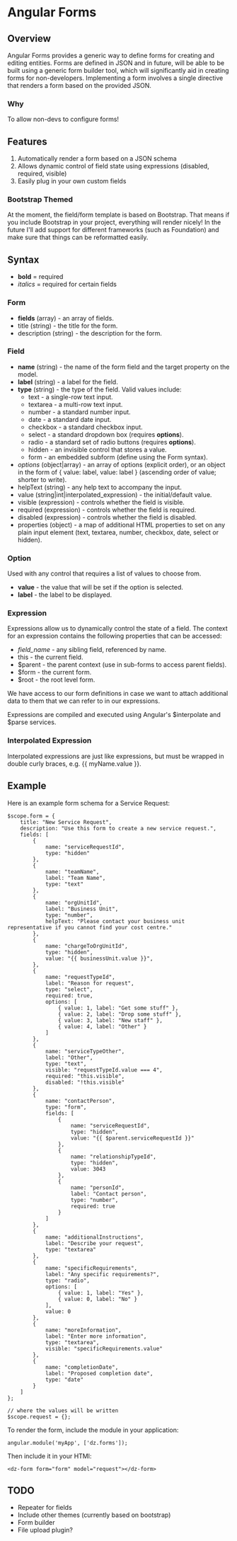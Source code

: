Angular Forms
=============

Overview
--------

Angular Forms provides a generic way to define forms for creating and editing entities. Forms are defined in JSON and in future, will be able to be built using a generic form builder tool, which will significantly aid in creating forms for non-developers. Implementing a form involves a single directive that renders a form based on the provided JSON.

### Why

To allow non-devs to configure forms!

Features
--------

1. Automatically render a form based on a JSON schema
2. Allows dynamic control of field state using expressions (disabled, required, visible)
3. Easily plug in your own custom fields

### Bootstrap Themed

At the moment, the field/form template is based on Bootstrap. That means if you include Bootstrap in your project,
everything will render nicely! In the future I'll add support for different frameworks (such as Foundation) and
make sure that things can be reformatted easily.

Syntax
------

- **bold** = required
- *italics* = required for certain fields

### Form

- **fields** (array) - an array of fields.
- title (string) - the title for the form.
- description (string) - the description for the form.

### Field

- **name** (string) - the name of the form field and the target property on the model.
- **label** (string) - a label for the field.
- **type** (string) - the type of the field. Valid values include:
    - text - a single-row text input.
    - textarea - a multi-row text input.
    - number - a standard number input.
    - date - a standard date input.
    - checkbox - a standard checkbox input.
    - select - a standard dropdown box (requires **options**).
    - radio - a standard set of radio buttons (requires **options**).
    - hidden - an invisible control that stores a value.
    - form - an embedded subform (define using the Form syntax).
- *options* (object|array) - an array of options (explicit order), or an object in the form of { value: label, value: label } (ascending order of value; shorter to write).
- helpText (string) - any help text to accompany the input.
- value (string|int|interpolated_expression) - the initial/default value.
- visible (expression) - controls whether the field is visible.
- required (expression) - controls whether the field is required.
- disabled (expression) - controls whether the field is disabled.
- properties (object) - a map of additional HTML properties to set on any plain input element (text, textarea, number, checkbox, date, select or hidden).

### Option

Used with any control that requires a list of values to choose from.

- **value** - the value that will be set if the option is selected.
- **label** - the label to be displayed.

### Expression

Expressions allow us to dynamically control the state of a field.
The context for an expression contains the following properties that can be accessed:

- *field_name* - any sibling field, referenced by name.
- this - the current field.
- $parent - the parent context (use in sub-forms to access parent fields).
- $form - the current form.
- $root - the root level form.

We have access to our form definitions in case we want to
attach additional data to them that we can refer to in our expressions.

Expressions are compiled and executed using Angular's $interpolate and $parse services.

### Interpolated Expression

Interpolated expressions are just like expressions, but must be wrapped
in double curly braces, e.g. {{ myName.value }}.

Example
-------

Here is an example form schema for a Service Request:

    $scope.form = {
        title: "New Service Request",
        description: "Use this form to create a new service request.",
        fields: [
            {
                name: "serviceRequestId",
                type: "hidden"
            },
            {
                name: "teamName",
                label: "Team Name",
                type: "text"
            },
            {
                name: "orgUnitId",
                label: "Business Unit",
                type: "number",
                helpText: "Please contact your business unit representative if you cannot find your cost centre."
            },
            {
                name: "chargeToOrgUnitId",
                type: "hidden",
                value: "{{ businessUnit.value }}",
            },
            {
                name: "requestTypeId",
                label: "Reason for request",
                type: "select",
                required: true,
                options: [
                    { value: 1, label: "Get some stuff" },
                    { value: 2, label: "Drop some stuff" },
                    { value: 3, label: "New staff" },
                    { value: 4, label: "Other" }
                ]
            },
            {
                name: "serviceTypeOther",
                label: "Other",
                type: "text",
                visible: "requestTypeId.value === 4",
                required: "this.visible",
                disabled: "!this.visible"
            },
            {
                name: "contactPerson",
                type: "form",
                fields: [
                    {
                        name: "serviceRequestId",
                        type: "hidden",
                        value: "{{ $parent.serviceRequestId }}"
                    },
                    {
                        name: "relationshipTypeId",
                        type: "hidden",
                        value: 3043
                    },
                    {
                        name: "personId",
                        label: "Contact person",
                        type: "number",
                        required: true
                    }
                ]
            },
            {
                name: "additionalInstructions",
                label: "Describe your request",
                type: "textarea"
            },
            {
                name: "specificRequirements",
                label: "Any specific requirements?",
                type: "radio",
                options: [
                    { value: 1, label: "Yes" },
                    { value: 0, label: "No" }
                ],
                value: 0
            },
            {
                name: "moreInformation",
                label: "Enter more information",
                type: "textarea",
                visible: "specificRequirements.value"
            },
            {
                name: "completionDate",
                label: "Proposed completion date",
                type: "date"
            }
        ]
    };

    // where the values will be written
    $scope.request = {};

To render the form, include the module in your application:

    angular.module('myApp', ['dz.forms']);

Then include it in your HTMl:

    <dz-form form="form" model="request"></dz-form>


TODO
----

- Repeater for fields
- Include other themes (currently based on bootstrap)
- Form builder
- File upload plugin?